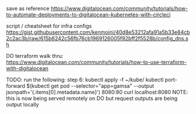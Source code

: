 save as reference
  https://www.digitalocean.com/community/tutorials/how-to-automate-deployments-to-digitalocean-kubernetes-with-circleci


script / cheatsheet for infra configs
  https://gist.githubusercontent.com/kenmoini/40d8e53212afa91a5b33e84cb2c2ac3b/raw/615b6242c56fb76cb1969126005f92bff2f5528b/config_dns.sh


DO terraform walk thru:
  https://www.digitalocean.com/community/tutorials/how-to-use-terraform-with-digitalocean




TODO:
run the following:
step 6:
  kubectl apply -f ~/kube/
  kubectl port-forward $(kubectl get pod --selector="app=gamsa" --output jsonpath='{.items[0].metadata.name}') 8080:80
  curl localhost:8080
    NOTE: this is now being served remotely on DO but request outputs are
    being output locally
